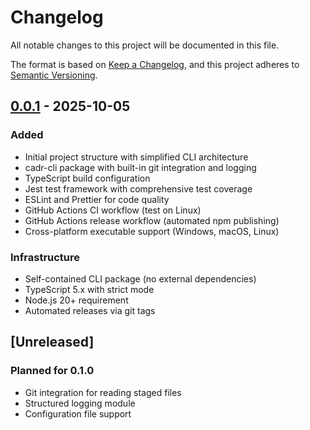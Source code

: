 # Changelog

All notable changes to this project will be documented in this file.

The format is based on [Keep a Changelog](https://keepachangelog.com/en/1.0.0/),
and this project adheres to [Semantic Versioning](https://semver.org/spec/v2.0.0.html).

## [0.0.1] - 2025-10-05

### Added

- Initial project structure with simplified CLI architecture
- cadr-cli package with built-in git integration and logging
- TypeScript build configuration
- Jest test framework with comprehensive test coverage
- ESLint and Prettier for code quality
- GitHub Actions CI workflow (test on Linux)
- GitHub Actions release workflow (automated npm publishing)
- Cross-platform executable support (Windows, macOS, Linux)

### Infrastructure

- Self-contained CLI package (no external dependencies)
- TypeScript 5.x with strict mode
- Node.js 20+ requirement
- Automated releases via git tags

## [Unreleased]

### Planned for 0.1.0

- Git integration for reading staged files
- Structured logging module
- Configuration file support

[0.0.1]: https://github.com/YotpoLtd/cADR/releases/tag/v0.0.1
